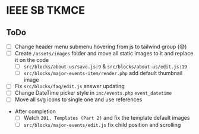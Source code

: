 # IEEE SB TKMCE

## ToDo
- [ ] Change header menu submenu hovering from js to tailwind group (😓)
- [ ] Create `/assets/images` folder and move all static images to it and replace it on the code
  - [ ] `src/blocks/about-us/save.js:9` & `src/blocks/about-us/edit.js:19` 
  - [ ] `src/blocks/major-events-item/render.php` add default thumbnail image
- [ ] Fix `src/blocks/faq/edit.js` answer updating
- [ ] Change DateTime picker style in `inc/events.php` `event_datetime`
- [ ] Move all svg icons to single one and use references
- After completion
  - [ ] Watch `201. Templates (Part 2)` and fix the template default images
  - [ ] `src/blocks/major-events/edit.js` fix child position and scrolling